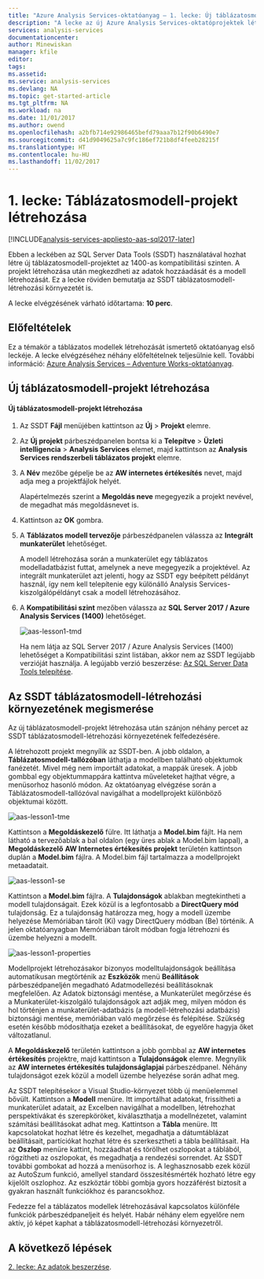```yaml
---
title: "Azure Analysis Services-oktatóanyag – 1. lecke: Új táblázatosmodell-projekt létrehozása | Microsoft Docs"
description: "A lecke az új Azure Analysis Services-oktatóprojektek létrehozását ismerteti."
services: analysis-services
documentationcenter: 
author: Minewiskan
manager: kfile
editor: 
tags: 
ms.assetid: 
ms.service: analysis-services
ms.devlang: NA
ms.topic: get-started-article
ms.tgt_pltfrm: NA
ms.workload: na
ms.date: 11/01/2017
ms.author: owend
ms.openlocfilehash: a2bfb714e92986465befd79aaa7b12f90b6490e7
ms.sourcegitcommit: d41d9049625a7c9fc186ef721b8df4feeb28215f
ms.translationtype: HT
ms.contentlocale: hu-HU
ms.lasthandoff: 11/02/2017
---
```

# <a name="lesson-1-create-a-tabular-model-project"></a>1. lecke: Táblázatosmodell-projekt létrehozása

[!INCLUDE[analysis-services-appliesto-aas-sql2017-later](../../../includes/analysis-services-appliesto-aas-sql2017-later.md)]

Ebben a leckében az SQL Server Data Tools (SSDT) használatával hozhat létre új táblázatosmodell-projektet az 1400-as kompatibilitási szinten. A projekt létrehozása után megkezdheti az adatok hozzáadását és a modell létrehozását. Ez a lecke röviden bemutatja az SSDT táblázatosmodell-létrehozási környezetét is.  
  
A lecke elvégzésének várható időtartama: **10 perc**.  
  
## <a name="prerequisites"></a>Előfeltételek  
Ez a témakör a táblázatos modellek létrehozását ismertető oktatóanyag első leckéje. A lecke elvégzéséhez néhány előfeltételnek teljesülnie kell. További információ: [Azure Analysis Services – Adventure Works-oktatóanyag](../tutorials/aas-adventure-works-tutorial.md).  
  
## <a name="create-a-new-tabular-model-project"></a>Új táblázatosmodell-projekt létrehozása  
  
#### <a name="to-create-a-new-tabular-model-project"></a>Új táblázatosmodell-projekt létrehozása  
  
1.  Az SSDT **Fájl** menüjében kattintson az **Új** > **Projekt** elemre.  
  
2.  Az **Új projekt** párbeszédpanelen bontsa ki a **Telepítve** > **Üzleti intelligencia** > **Analysis Services** elemet, majd kattintson az **Analysis Services rendszerbeli táblázatos projekt** elemre.  
  
3.  A **Név** mezőbe gépelje be az **AW internetes értékesítés** nevet, majd adja meg a projektfájlok helyét.  
  
    Alapértelmezés szerint a **Megoldás neve** megegyezik a projekt nevével, de megadhat más megoldásnevet is.  
  
4.  Kattintson az **OK** gombra.  
  
5.  A **Táblázatos modell tervezője** párbeszédpanelen válassza az **Integrált munkaterület** lehetőséget.  
  
    A modell létrehozása során a munkaterület egy táblázatos modelladatbázist futtat, amelynek a neve megegyezik a projektével. Az integrált munkaterület azt jelenti, hogy az SSDT egy beépített példányt használ, így nem kell telepítenie egy különálló Analysis Services-kiszolgálópéldányt csak a modell létrehozásához.
      
6.  A **Kompatibilitási szint** mezőben válassza az **SQL Server 2017 / Azure Analysis Services (1400)** lehetőséget.   
 
    ![aas-lesson1-tmd](../tutorials/media/aas-lesson1-tmd.png)
      
    Ha nem látja az SQL Server 2017 / Azure Analysis Services (1400) lehetőséget a Kompatibilitási szint listában, akkor nem az SSDT legújabb verzióját használja. A legújabb verzió beszerzése: [Az SQL Server Data Tools telepítése](https://docs.microsoft.com/sql/ssdt/download-sql-server-data-tools-ssdt).  
      
  
## <a name="understanding-the-ssdt-tabular-model-authoring-environment"></a>Az SSDT táblázatosmodell-létrehozási környezetének megismerése  
Az új táblázatosmodell-projekt létrehozása után szánjon néhány percet az SSDT táblázatosmodell-létrehozási környezetének felfedezésére.  
  
A létrehozott projekt megnyílik az SSDT-ben. A jobb oldalon, a **Táblázatosmodell-tallózóban** láthatja a modellben található objektumok fanézetét. Mivel még nem importált adatokat, a mappák üresek. A jobb gombbal egy objektummappára kattintva műveleteket hajthat végre, a menüsorhoz hasonló módon. Az oktatóanyag elvégzése során a Táblázatosmodell-tallózóval navigálhat a modellprojekt különböző objektumai között.

![aas-lesson1-tme](../tutorials/media/aas-lesson1-tme.png)

Kattintson a **Megoldáskezelő** fülre. Itt láthatja a **Model.bim** fájlt. Ha nem látható a tervezőablak a bal oldalon (egy üres ablak a Model.bim lappal), a **Megoldáskezelő** **AW Internetes értékesítés projekt** területén kattintson duplán a **Model.bim** fájlra. A Model.bim fájl tartalmazza a modellprojekt metaadatait. 

![aas-lesson1-se](../tutorials/media/aas-lesson1-se.png)
  
Kattintson a **Model.bim** fájlra. A **Tulajdonságok** ablakban megtekintheti a modell tulajdonságait. Ezek közül is a legfontosabb a **DirectQuery mód** tulajdonság. Ez a tulajdonság határozza meg, hogy a modell üzembe helyezése Memóriában tárolt (Ki) vagy DirectQuery módban (Be) történik. A jelen oktatóanyagban Memóriában tárolt módban fogja létrehozni és üzembe helyezni a modellt.

![aas-lesson1-properties](../tutorials/media/aas-lesson1-properties.png)
  
Modellprojekt létrehozásakor bizonyos modelltulajdonságok beállítása automatikusan megtörténik az **Eszközök** menü **Beállítások** párbeszédpaneljén megadható Adatmodellezési beállításoknak megfelelően. Az Adatok biztonsági mentése, a Munkaterület megőrzése és a Munkaterület-kiszolgáló tulajdonságok azt adják meg, milyen módon és hol történjen a munkaterület-adatbázis (a modell-létrehozási adatbázis) biztonsági mentése, memóriában való megőrzése és felépítése. Szükség esetén később módosíthatja ezeket a beállításokat, de egyelőre hagyja őket változatlanul.  

A **Megoldáskezelő** területén kattintson a jobb gombbal az **AW internetes értékesítés** projektre, majd kattintson a **Tulajdonságok** elemre. Megnyílik az **AW internetes értékesítés tulajdonságlapjai** párbeszédpanel. Néhány tulajdonságot ezek közül a modell üzembe helyezése során adhat meg.  
  
Az SSDT telepítésekor a Visual Studio-környezet több új menüelemmel bővült. Kattintson a **Modell** menüre. Itt importálhat adatokat, frissítheti a munkaterület adatait, az Excelben navigálhat a modellben, létrehozhat perspektívákat és szerepköröket, kiválaszthatja a modellnézetet, valamint számítási beállításokat adhat meg. Kattintson a **Tábla** menüre. Itt kapcsolatokat hozhat létre és kezelhet, megadhatja a dátumtáblázat beállításait, partíciókat hozhat létre és szerkesztheti a tábla beállításait. Ha az **Oszlop** menüre kattint, hozzáadhat és törölhet oszlopokat a táblából, rögzítheti az oszlopokat, és megadhatja a rendezési sorrendet. Az SSDT további gombokat ad hozzá a menüsorhoz is. A leghasznosabb ezek közül az AutoSzum funkció, amellyel standard összesítésmérték hozható létre egy kijelölt oszlophoz. Az eszköztár többi gombja gyors hozzáférést biztosít a gyakran használt funkciókhoz és parancsokhoz.  
  
Fedezze fel a táblázatos modellek létrehozásával kapcsolatos különféle funkciók párbeszédpaneljeit és helyét. Habár néhány elem egyelőre nem aktív, jó képet kaphat a táblázatosmodell-létrehozási környezetről.  
  

## <a name="whats-next"></a>A következő lépések
[2. lecke: Az adatok beszerzése](../tutorials/aas-lesson-2-get-data.md).

  
  
  
